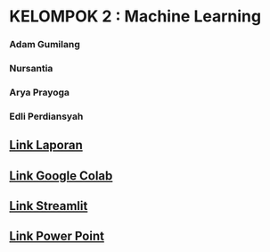 # KELOMPOK 2 : Machine Learning
### Adam Gumilang
### Nursantia
### Arya Prayoga
### Edli Perdiansyah

## [Link Laporan](https://drive.google.com/drive/folders/1h078y3f5k2VuHMGDe6C6pGqgsaXYN5wa?usp=sharing)

## [Link Google Colab](https://colab.research.google.com/drive/1S-u0e0MrRUpws2PBh6IDBse05LWLcgOy?usp=sharing)

## [Link Streamlit](https://projectmachinelearning.streamlit.app/)

## [Link Power Point](https://www.canva.com/design/DAGqqApTVsc/XQ43kbTXXsgFzNXz1Sh-Gg/edit?utm_content=DAGqqApTVsc&utm_campaign=designshare&utm_medium=link2&utm_source=sharebutton)